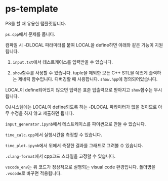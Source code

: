 # ps-template

PS를 할 때 유용한 탬플릿입니다.

`ps.cpp`에서 문제를 풉니다.

컴파일 시 -DLOCAL 파라미터를 붙여 LOCAL을 define하면 아래와 같은 기능이 지원됩니다.

1. `input.txt`에서 테스트케이스를 입력받을 수 있습니다.

2. `show`함수를 사용할 수 있습니다. tuple을 제외한 모든 C++ STL을 예쁘게 출력하는 제네릭 함수입니다. 디버깅할 때 사용합니다. `show.hpp`에 정의되어있습니다.

LOCAL이 define되어있지 않으면 입력은 표준 입출력으로 받아지고 `show`함수는 무시됩니다.

OJ시스템에는 LOCAL이 define되도록 하는 -DLOCAL 파라미터가 없을 것이므로 아무 수정을 하지 않고 제출하면 됩니다.

`input_generator.ipynb`에서 테스트케이스를 파이썬으로 만들 수 있습니다.

`time_calc.cpp`에서 실행시간을 측정할 수 있습니다.

`time_plot.ipynb`에서 위에서 측정한 결과를 그래프로 그려볼 수 있습니다.

`.clang-format`에서 cpp코드 스타일을 고정할 수 있습니다.

`vscode_env`는 위 코드가 정상적으로 실행되는 visual code 환경입니다. 폴더명을 `.vscode`로 바꾸면 적용됩니다.
